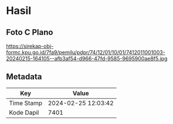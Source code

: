 # Hasil

## Foto C Plano

https://sirekap-obj-formc.kpu.go.id/7fa9/pemilu/pdpr/74/12/01/10/01/7412011001003-20240215-164105--afb3af54-d966-47fd-9585-9695900ae8f5.jpg


## Metadata

| Key        | Value               |
| ---------- | ------------------- |
| Time Stamp | 2024-02-25 12:03:42 |
| Kode Dapil | 7401                |



